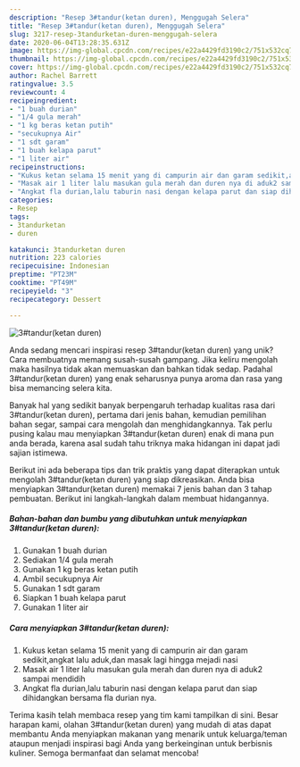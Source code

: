 ```yaml
---
description: "Resep 3#tandur(ketan duren), Menggugah Selera"
title: "Resep 3#tandur(ketan duren), Menggugah Selera"
slug: 3217-resep-3tandurketan-duren-menggugah-selera
date: 2020-06-04T13:28:35.631Z
image: https://img-global.cpcdn.com/recipes/e22a4429fd3190c2/751x532cq70/3tandurketan-duren-foto-resep-utama.jpg
thumbnail: https://img-global.cpcdn.com/recipes/e22a4429fd3190c2/751x532cq70/3tandurketan-duren-foto-resep-utama.jpg
cover: https://img-global.cpcdn.com/recipes/e22a4429fd3190c2/751x532cq70/3tandurketan-duren-foto-resep-utama.jpg
author: Rachel Barrett
ratingvalue: 3.5
reviewcount: 4
recipeingredient:
- "1 buah durian"
- "1/4 gula merah"
- "1 kg beras ketan putih"
- "secukupnya Air"
- "1 sdt garam"
- "1 buah kelapa parut"
- "1 liter air"
recipeinstructions:
- "Kukus ketan selama 15 menit yang di campurin air dan garam sedikit,angkat lalu aduk,dan masak lagi hingga mejadi nasi"
- "Masak air 1 liter lalu masukan gula merah dan duren nya di aduk2 sampai mendidih"
- "Angkat fla durian,lalu taburin nasi dengan kelapa parut dan siap dihidangkan bersama fla durian nya."
categories:
- Resep
tags:
- 3tandurketan
- duren

katakunci: 3tandurketan duren 
nutrition: 223 calories
recipecuisine: Indonesian
preptime: "PT23M"
cooktime: "PT49M"
recipeyield: "3"
recipecategory: Dessert

---
```



![3#tandur(ketan duren)](https://img-global.cpcdn.com/recipes/e22a4429fd3190c2/751x532cq70/3tandurketan-duren-foto-resep-utama.jpg)

Anda sedang mencari inspirasi resep 3#tandur(ketan duren) yang unik? Cara membuatnya memang susah-susah gampang. Jika keliru mengolah maka hasilnya tidak akan memuaskan dan bahkan tidak sedap. Padahal 3#tandur(ketan duren) yang enak seharusnya punya aroma dan rasa yang bisa memancing selera kita.

Banyak hal yang sedikit banyak berpengaruh terhadap kualitas rasa dari 3#tandur(ketan duren), pertama dari jenis bahan, kemudian pemilihan bahan segar, sampai cara mengolah dan menghidangkannya. Tak perlu pusing kalau mau menyiapkan 3#tandur(ketan duren) enak di mana pun anda berada, karena asal sudah tahu triknya maka hidangan ini dapat jadi sajian istimewa.




Berikut ini ada beberapa tips dan trik praktis yang dapat diterapkan untuk mengolah 3#tandur(ketan duren) yang siap dikreasikan. Anda bisa menyiapkan 3#tandur(ketan duren) memakai 7 jenis bahan dan 3 tahap pembuatan. Berikut ini langkah-langkah dalam membuat hidangannya.

<!--inarticleads1-->

##### Bahan-bahan dan bumbu yang dibutuhkan untuk menyiapkan 3#tandur(ketan duren):

1. Gunakan 1 buah durian
1. Sediakan 1/4 gula merah
1. Gunakan 1 kg beras ketan putih
1. Ambil secukupnya Air
1. Gunakan 1 sdt garam
1. Siapkan 1 buah kelapa parut
1. Gunakan 1 liter air




<!--inarticleads2-->

##### Cara menyiapkan 3#tandur(ketan duren):

1. Kukus ketan selama 15 menit yang di campurin air dan garam sedikit,angkat lalu aduk,dan masak lagi hingga mejadi nasi
1. Masak air 1 liter lalu masukan gula merah dan duren nya di aduk2 sampai mendidih
1. Angkat fla durian,lalu taburin nasi dengan kelapa parut dan siap dihidangkan bersama fla durian nya.




Terima kasih telah membaca resep yang tim kami tampilkan di sini. Besar harapan kami, olahan 3#tandur(ketan duren) yang mudah di atas dapat membantu Anda menyiapkan makanan yang menarik untuk keluarga/teman ataupun menjadi inspirasi bagi Anda yang berkeinginan untuk berbisnis kuliner. Semoga bermanfaat dan selamat mencoba!
